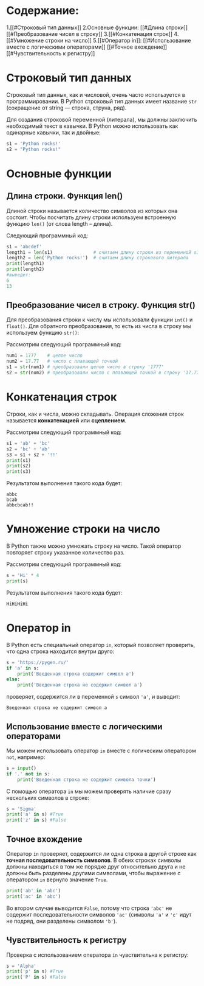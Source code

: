 # Содержание:
1.[[#Строковый тип данных]]
2.Основные функции:
	[[#Длина строки]]
	[[#Преобразование чисел в строку]]
3.[[#Конкатенация строк]]
4.[[#Умножение строки на число]]
5.[[#Оператор in]]:
	[[#Использование вместе с логическими операторами]]
	[[#Точное вхождение]]
	[[#Чувствительность к регистру]]
# Строковый тип данных

Строковый тип данных, как и числовой, очень часто используется в программировании. В Python строковый тип данных имеет название `str` (сокращение от string — строка, струна, ряд).

Для создания строковой переменной (литерала), мы должны заключить необходимый текст в кавычки. В Python можно использовать как одинарные кавычки, так и двойные:
```python
s1 = 'Python rocks!'
s2 = "Python rocks!"
```

# Основные функции 
## Длина строки. Функция len()
Длиной строки называется количество символов из которых она состоит. Чтобы посчитать длину строки используем встроенную функцию `len()` (от слова length – длина).

Следующий программный код:
```python
s1 = 'abcdef'
length1 = len(s1)               # считаем длину строки из переменной s1
length2 = len('Python rocks!')  # считаем длину строкового литерала
print(length1)
print(length2)
#выведет:
6
13
```

## Преобразование чисел в строку. Функция str()
Для преобразования строки к числу мы использовали функции `int()` и `float()`. Для обратного преобразования, то есть из числа в строку мы используем функцию `str()`:

Рассмотрим следующий программный код:
```python
num1 = 1777    # целое число
num2 = 17.77   # число с плавающей точкой
s1 = str(num1) # преобразовали целое число в строку '1777'
s2 = str(num2) # преобразовали число с плавающей точкой в строку '17.77'
```

# Конкатенация строк
Строки, как и числа, можно складывать. Операция сложения строк называется **конкатенацией** или **сцеплением**.

Рассмотрим следующий программный код:
```python
s1 = 'ab' + 'bc'
s2 = 'bc' + 'ab'
s3 = s1 + s2 + '!!'
print(s1)
print(s2)
print(s3)
```

Результатом выполнения такого кода будет:
```no-highlight
abbc
bcab
abbcbcab!!
```


# Умножение строки на число 
В Python также можно умножать строку на число. Такой оператор повторяет строку указанное количество раз.

Рассмотрим следующий программный код:
```python
s = 'Hi' * 4
print(s)
```

Результатом выполнения такого кода будет:
```no-highlight
HiHiHiHi
```

# Оператор in 
В Python есть специальный оператор `in`, который позволяет проверить, что одна строка находится внутри друго:
```python
s = 'https://pygen.ru/'
if 'a' in s:
    print('Введенная строка содержит символ а')
else:
    print('Введенная строка не содержит символ а')
```
проверяет, содержится ли в переменной `s` символ `'a'`, и выводит:
```no-highlight
Введенная строка не содержит символ а
```

## Использование вместе с логическими операторами
Мы можем использовать оператор `in` вместе с логическим оператором `not`, например:
```python
s = input()
if '.' not in s:
    print('Введенная строка не содержит символа точки')
```
С помощью оператора `in` мы можем проверять наличие сразу нескольких символов в строке:
```python
s = 'Sigma'
print('a' in s) #True
print('z' in s) #False
```

## Точное вхождение
Оператор `in` проверяет, содержится ли одна строка в другой строке как **точная последовательность символов**. В обеих строках символы должны находиться в том же порядке друг относительно друга и не должны быть разделены другими символами, чтобы выражение с оператором `in` вернуло значение `True`.
```python
print('ab' in 'abc')
print('ac' in 'abc') 
```
Во втором случае выводится `False`, потому что строка `'abc'` не содержит последовательности символов `'ac'` (символы `'a'` и `'с'` идут не подряд, они разделены символом `'b'`).

## Чувствительность к регистру
Проверка с использованием оператора `in` чувствительна к регистру:
```python
s = 'Alpha'
print('p' in s) #True
print('P' in s) #False
```